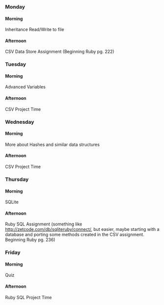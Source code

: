 ### Monday
#### Morning
Inheritance
Read/Write to file

#### Afternoon
CSV Data Store Assignment (Beginning Ruby pg. 222)
### Tuesday
#### Morning
Advanced Variables

#### Afternoon
CSV Project Time

### Wednesday
#### Morning
More about Hashes and similar data structures

#### Afternoon
CSV Project Time
### Thursday
#### Morning
SQLite

#### Afternoon 
Ruby SQL Assignment (something like http://zetcode.com/db/sqliteruby/connect/, but easier, maybe starting with a database and porting some methods created in the CSV assignment. Beginning Ruby pg. 236)
### Friday
#### Morning
Quiz
#### Afternoon 
Ruby SQL Project Time